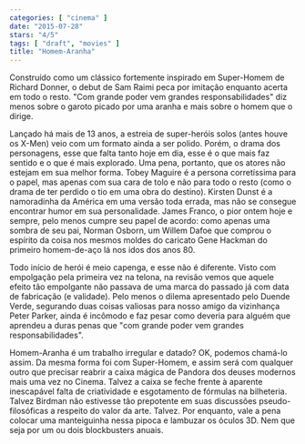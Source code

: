 ```yaml
---
categories: [ "cinema" ]
date: "2015-07-28"
stars: "4/5"
tags: [ "draft", "movies" ]
title: "Homem-Aranha"
---
```

Construído como um clássico fortemente inspirado em Super-Homem de
Richard Donner, o debut de Sam Raimi peca por imitação enquanto acerta
em todo o resto. "Com grande poder vem grandes responsabilidades" diz
menos sobre o garoto picado por uma aranha e mais sobre o homem que o
dirige.

Lançado há mais de 13 anos, a estreia de super-heróis solos (antes
houve os X-Men) veio com um formato ainda a ser polido. Porém, o drama
dos personagens, esse que falta tanto hoje em dia, esse é o que mais faz
sentido e o que é mais explorado. Uma pena, portanto, que os atores não
estejam em sua melhor forma. Tobey Maguire é a persona corretíssima
para o papel, mas apenas com sua cara de tolo e não para todo o resto
(como o drama de ter perdido o tio em uma obra do destino). Kirsten
Dunst é a namoradinha da América em uma versão toda errada, mas
não se consegue encontrar humor em sua personalidade. James Franco,
o pior ontem hoje e sempre, pelo menos cumpre seu papel de acordo:
como apenas uma sombra de seu pai, Norman Osborn, um Willem Dafoe que
comprou o espírito da coisa nos mesmos moldes do caricato Gene Hackman
do primeiro homem-de-aço lá nos idos dos anos 80.

Todo início de herói é meio capenga, e esse não é diferente. Visto
com empolgação pela primeira vez na telona, na revisão vemos que
aquele efeito tão empolgante não passava de uma marca do passado já
com data de fabricação (e validade). Pelo menos o dilema apresentado
pelo Duende Verde, segurando duas coisas valiosas para nosso amigo da
vizinhança Peter Parker, ainda é incômodo e faz pesar como deveria
para alguém que aprendeu a duras penas que "com grande poder vem grandes
responsabilidades".

Homem-Aranha é um trabalho irregular e datado? OK, podemos chamá-lo
assim. Da mesma forma foi com Super-Homem, e assim será com qualquer
outro que precisar reabrir a caixa mágica de Pandora dos deuses
modernos mais uma vez no Cinema. Talvez a caixa se feche frente à
aparente inescapável falta de criatividade e esgotamento de fórmulas
na bilheteria. Talvez Birdman não estivesse tão prepotente em suas
discussões pseudo-filosóficas a respeito do valor da arte. Talvez. Por
enquanto, vale a pena colocar uma manteiguinha nessa pipoca e lambuzar
os óculos 3D. Nem que seja por um ou dois blockbusters anuais.
